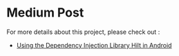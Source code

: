 # Medium Post
For more details about this project, please check out :

- [Using the Dependency Injection Library Hilt in Android](https://medium.com/@developerjo0517/using-the-dependency-injection-library-hilt-in-android-83f36089af9a)
